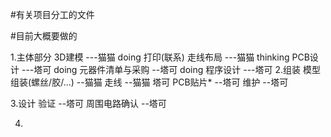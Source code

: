 #有关项目分工的文件

#目前大概要做的

1.主体部分
3D建模       ---猫猫 doing
打印(联系)
走线布局    ---猫猫  thinking
PCB设计    ---塔可  doing
元器件清单与采购  --塔可  doing
程序设计    ---塔可
2.组装
模型组装(螺丝/胶/...) --猫猫
走线           --猫猫 塔可
PCB贴片*   --塔可
维护          --塔可

3.设计
验证          --塔可
周围电路确认   --塔可


4.
